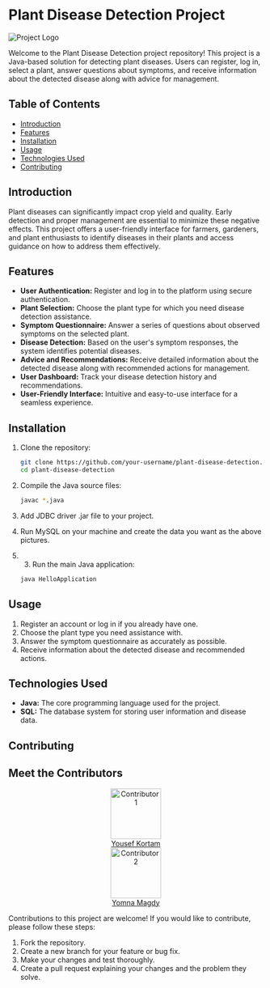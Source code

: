# Plant Disease Detection Project

![Project Logo](https://github.com/yousofkortam/Plant-disease_Final-project/blob/main/src/main/resources/com/example/finalprojectjavafx/plant.png)

Welcome to the Plant Disease Detection project repository! This project is a Java-based solution for detecting plant diseases. Users can register, log in, select a plant, answer questions about symptoms, and receive information about the detected disease along with advice for management.

## Table of Contents

- [Introduction](#introduction)
- [Features](#features)
- [Installation](#installation)
- [Usage](#usage)
- [Technologies Used](#technologies-used)
- [Contributing](#contributing)

## Introduction

Plant diseases can significantly impact crop yield and quality. Early detection and proper management are essential to minimize these negative effects. This project offers a user-friendly interface for farmers, gardeners, and plant enthusiasts to identify diseases in their plants and access guidance on how to address them effectively.

## Features

- **User Authentication:** Register and log in to the platform using secure authentication.
- **Plant Selection:** Choose the plant type for which you need disease detection assistance.
- **Symptom Questionnaire:** Answer a series of questions about observed symptoms on the selected plant.
- **Disease Detection:** Based on the user's symptom responses, the system identifies potential diseases.
- **Advice and Recommendations:** Receive detailed information about the detected disease along with recommended actions for management.
- **User Dashboard:** Track your disease detection history and recommendations.
- **User-Friendly Interface:** Intuitive and easy-to-use interface for a seamless experience.

## Installation

1. Clone the repository:

    ```bash
    git clone https://github.com/your-username/plant-disease-detection.git
    cd plant-disease-detection
    ```

2. Compile the Java source files:

    ```bash
    javac *.java
    ```

3. Add JDBC driver .jar file to your project.
4. Run MySQL on your machine and create the data you want as the above pictures.
5. 3. Run the main Java application:

    ```bash
    java HelloApplication
    ```
## Usage

1. Register an account or log in if you already have one.
2. Choose the plant type you need assistance with.
3. Answer the symptom questionnaire as accurately as possible.
4. Receive information about the detected disease and recommended actions.

## Technologies Used

- **Java:** The core programming language used for the project.
- **SQL:** The database system for storing user information and disease data.

## Contributing
## Meet the Contributors

<!-- Contributor 1 -->
<div align="center">
  <a href="[Linkedin](https://www.linkedin.com/in/yousofkortam)">
    <img src="[link-to-github-profile-avatar](https://github.com/account)" alt="Contributor 1" width="100">
  </a>
  <br>
  <a href="[Github](https://github.com/yousofkortam)">Yousef Kortam</a>
</div>

<!-- Contributor 2 -->
<div align="center">
  <a href="link-to-linkedin-profile">
    <img src="link-to-github-profile-avatar" alt="Contributor 2" width="100">
  </a>
  <br>
  <a href="link-to-github-profile">Yomna Magdy</a>
</div>

Contributions to this project are welcome! If you would like to contribute, please follow these steps:

1. Fork the repository.
2. Create a new branch for your feature or bug fix.
3. Make your changes and test thoroughly.
4. Create a pull request explaining your changes and the problem they solve.
